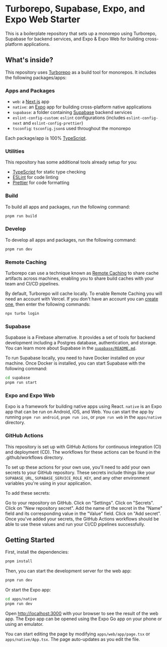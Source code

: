 # Turborepo, Supabase, Expo, and Expo Web Starter

This is a boilerplate repository that sets up a monorepo using Turborepo, Supabase for backend services, and Expo & Expo Web for building cross-platform applications.

## What's inside?

This repository uses [Turborepo](https://turbo.build/) as a build tool for monorepos. It includes the following packages/apps:

### Apps and Packages

- `web`: a [Next.js](https://nextjs.org/) app
- `native`: an [Expo](https://expo.dev/) app for building cross-platform native applications
- `supabase`: a folder containing [Supabase](https://supabase.io/) backend services
- `eslint-config-custom`: `eslint` configurations (includes `eslint-config-next` and `eslint-config-prettier`)
- `tsconfig`: `tsconfig.json`s used throughout the monorepo

Each package/app is 100% [TypeScript](https://www.typescriptlang.org/).

### Utilities

This repository has some additional tools already setup for you:

- [TypeScript](https://www.typescriptlang.org/) for static type checking
- [ESLint](https://eslint.org/) for code linting
- [Prettier](https://prettier.io) for code formatting

### Build

To build all apps and packages, run the following command:

```sh
pnpm run build
```

### Develop

To develop all apps and packages, run the following command:

```sh
pnpm run dev
```

### Remote Caching

Turborepo can use a technique known as [Remote Caching](https://turbo.build/repo/docs/core-concepts/remote-caching) to share cache artifacts across machines, enabling you to share build caches with your team and CI/CD pipelines.

By default, Turborepo will cache locally. To enable Remote Caching you will need an account with Vercel. If you don't have an account you can [create one](https://vercel.com/signup), then enter the following commands:

```sh
npx turbo login
```

### Supabase

Supabase is a Firebase alternative. It provides a set of tools for backend development including a Postgres database, authentication, and storage. You can learn more about Supabase in the [`supabase/README.md`](supabase/README.md).

To run Supabase locally, you need to have Docker installed on your machine. Once Docker is installed, you can start Supabase with the following command:

```sh
cd supabase
pnpm run start
```

### Expo and Expo Web

Expo is a framework for building native apps using React. `native` is an Expo app that can be run on Android, iOS, and Web. You can start the app by running `pnpm run android`, `pnpm run ios`, or `pnpm run web` in the `apps/native` directory.

### GitHub Actions

This repository is set up with GitHub Actions for continuous integration (CI) and deployment (CD). The workflows for these actions can be found in the .github/workflows directory.

To set up these actions for your own use, you'll need to add your own secrets to your GitHub repository. These secrets include things like your `SUPABASE_URL`, `SUPABASE_SERVICE_ROLE_KEY`, and any other environment variables you're using in your application.

To add these secrets:

Go to your repository on GitHub.
Click on "Settings".
Click on "Secrets".
Click on "New repository secret".
Add the name of the secret in the "Name" field and its corresponding value in the "Value" field.
Click on "Add secret".
Once you've added your secrets, the GitHub Actions workflows should be able to use these values and run your CI/CD pipelines successfully.

## Getting Started

First, install the dependencies:

```sh
pnpm install
```

Then, you can start the development server for the web app:

```sh
pnpm run dev
```

Or start the Expo app:

```sh
cd apps/native
pnpm run dev
```

Open [http://localhost:3000](http://localhost:3000) with your browser to see the result of the web app. The Expo app can be opened using the Expo Go app on your phone or using an emulator.

You can start editing the page by modifying `apps/web/app/page.tsx` or `apps/native/App.tsx`. The page auto-updates as you edit the file.